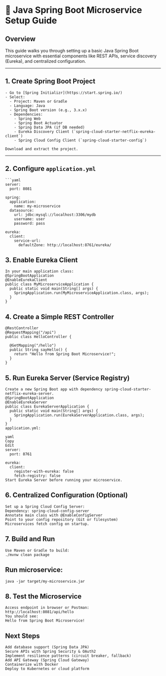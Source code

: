 # 🚀 Java Spring Boot Microservice Setup Guide

## Overview

This guide walks you through setting up a basic Java Spring Boot microservice with essential components like REST APIs, service discovery (Eureka), and centralized configuration.

---

## 1. Create Spring Boot Project
    - Go to [Spring Initializr](https://start.spring.io/)
    - Select:
      - Project: Maven or Gradle
      - Language: Java
      - Spring Boot version (e.g., 3.x.x)
      - Dependencies:
        - Spring Web
        - Spring Boot Actuator
        - Spring Data JPA (if DB needed)
        - Eureka Discovery Client (`spring-cloud-starter-netflix-eureka-client`)
        - Spring Cloud Config Client (`spring-cloud-starter-config`)
    
    Download and extract the project.

---

## 2. Configure `application.yml`
    ```yaml
    server:
      port: 8081
    
    spring:
      application:
        name: my-microservice
      datasource:
        url: jdbc:mysql://localhost:3306/mydb
        username: user
        password: pass
    
    eureka:
      client:
        service-url:
          defaultZone: http://localhost:8761/eureka/
          
## 3. Enable Eureka Client
    In your main application class:
    @SpringBootApplication
    @EnableEurekaClient
    public class MyMicroserviceApplication {
      public static void main(String[] args) {
        SpringApplication.run(MyMicroserviceApplication.class, args);
      }
    }

## 4. Create a Simple REST Controller
    @RestController
    @RequestMapping("/api")
    public class HelloController {
    
      @GetMapping("/hello")
      public String sayHello() {
        return "Hello from Spring Boot Microservice!";
      }
    }

## 5. Run Eureka Server (Service Registry)    
    Create a new Spring Boot app with dependency spring-cloud-starter-netflix-eureka-server.
    @SpringBootApplication
    @EnableEurekaServer
    public class EurekaServerApplication {
      public static void main(String[] args) {
        SpringApplication.run(EurekaServerApplication.class, args);
      }
    }
    application.yml:
    
    yaml
    Copy
    Edit
    server:
      port: 8761
    
    eureka:
      client:
        register-with-eureka: false
        fetch-registry: false
    Start Eureka Server before running your microservice.

## 6. Centralized Configuration (Optional)
    Set up a Spring Cloud Config Server:
    Dependency: spring-cloud-config-server
    Annotate main class with @EnableConfigServer
    Point to your config repository (Git or filesystem)
    Microservices fetch config on startup.

## 7. Build and Run
    Use Maven or Gradle to build:
    ./mvnw clean package

## Run microservice:
    java -jar target/my-microservice.jar

## 8. Test the Microservice
    Access endpoint in browser or Postman:
    http://localhost:8081/api/hello
    You should see:
    Hello from Spring Boot Microservice!

## Next Steps
    Add database support (Spring Data JPA)
    Secure APIs with Spring Security & OAuth2
    Implement resilience patterns (circuit breaker, fallback)
    Add API Gateway (Spring Cloud Gateway)
    Containerize with Docker
    Deploy to Kubernetes or cloud platform

    







